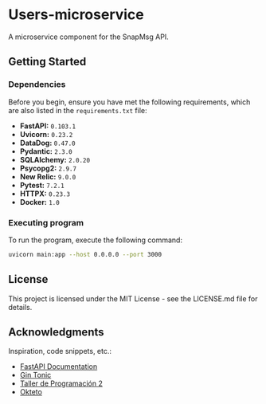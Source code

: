 
# Users-microservice

A microservice component for the SnapMsg API.

## Getting Started

### Dependencies

Before you begin, ensure you have met the following requirements, which are also listed in the `requirements.txt` file:

- **FastAPI:** `0.103.1`
- **Uvicorn:** `0.23.2`
- **DataDog:** `0.47.0`
- **Pydantic:** `2.3.0`
- **SQLAlchemy:** `2.0.20`
- **Psycopg2:** `2.9.7`
- **New Relic:** `9.0.0`
- **Pytest:** `7.2.1`
- **HTTPX:** `0.23.3`
- **Docker:** `1.0`


### Executing program

To run the program, execute the following command:

```sh
uvicorn main:app --host 0.0.0.0 --port 3000
```

## License

This project is licensed under the MIT License - see the LICENSE.md file for details.

## Acknowledgments

Inspiration, code snippets, etc.:

- [FastAPI Documentation](https://fastapi.tiangolo.com/)
- [Gin Tonic](https://www.gintonic.app/)
- [Taller de Programación 2](https://taller-de-programacion-2.github.io/)
- [Okteto](https://okteto.com/docs/)
```
